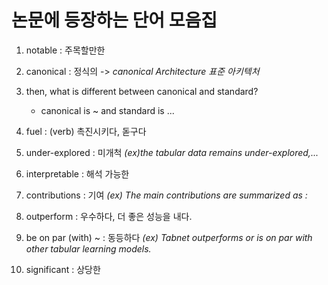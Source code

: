 # 논문에 등장하는 단어 모음집

01. notable : 주목할만한
02. canonical : 정식의 -> _canonical Architecture 표준 아키텍처_
03. then, what is different between canonical and standard?
    - canonical is ~ and standard is ...
   
04. fuel : (verb) 촉진시키다, 돋구다
05. under-explored : 미개척 _(ex)the tabular data remains under-explored,..._
06. interpretable : 해석 가능한
07. contributions : 기여 _(ex) The main contributions are summarized as :_ 
08. outperform : 우수하다, 더 좋은 성능을 내다.
09. be on par (with) ~ : 동등하다 _(ex) Tabnet outperforms or is on par with other tabular learning models._
10. significant : 상당한
